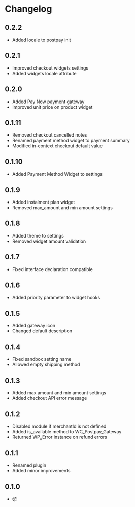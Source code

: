 # Changelog

## 0.2.2

* Added locale to postpay init

## 0.2.1

* Improved checkout widgets settings
* Added widgets locale attribute

## 0.2.0

* Added Pay Now payment gateway
* Improved unit price on product widget

## 0.1.11

* Removed checkout cancelled notes
* Renamed payment method widget to payment summary
* Modified in-context checkout default value

## 0.1.10

* Added Payment Method Widget to settings

## 0.1.9

* Added instalment plan widget
* Removed max_amount and min amount settings

## 0.1.8

* Added theme to settings
* Removed widget amount validation

## 0.1.7

* Fixed interface declaration compatible

## 0.1.6

* Added priority parameter to widget hooks

## 0.1.5

* Added gateway icon
* Changed default description

## 0.1.4

* Fixed sandbox setting name
* Allowed empty shipping method

## 0.1.3

* Added max amount and min amount settings
* Added checkout API error message

## 0.1.2

* Disabled module if merchantId is not defined
* Added is_available method to WC_Postpay_Gateway
* Returned WP_Error instance on refund errors

## 0.1.1

* Renamed plugin
* Added minor improvements

## 0.1.0

* 📦
